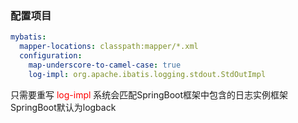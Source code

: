 ### 配置项目



```yml
mybatis:
  mapper-locations: classpath:mapper/*.xml
  configuration:
    map-underscore-to-camel-case: true
    log-impl: org.apache.ibatis.logging.stdout.StdOutImpl
```

只需要重写 <font color='red'>log-impl </font>系统会匹配SpringBoot框架中包含的日志实例框架 SpringBoot默认为logback 

